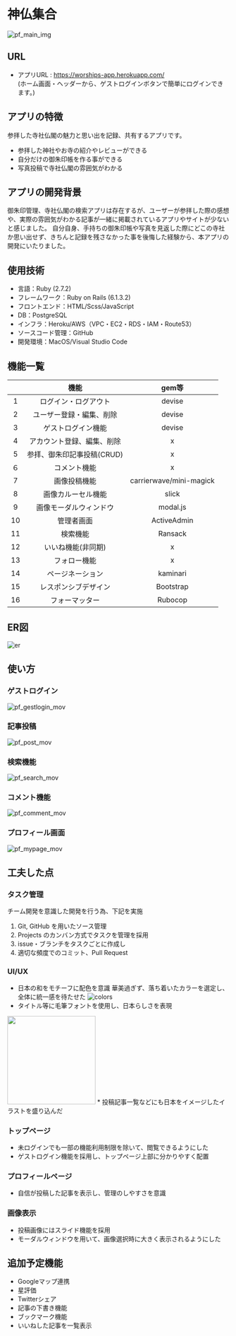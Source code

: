 # 神仏集合
![pf_main_img](https://user-images.githubusercontent.com/69796819/151986046-6b20b5b7-50c0-4740-be45-ea717735f042.jpg)

## URL
* アプリURL : https://worships-app.herokuapp.com/    
(ホーム画面・ヘッダーから、ゲストログインボタンで簡単にログインできます。)

## アプリの特徴
参拝した寺社仏閣の魅力と思い出を記録、共有するアプリです。
* 参拝した神社やお寺の紹介やレビューができる
* 自分だけの御朱印帳を作る事ができる
* 写真投稿で寺社仏閣の雰囲気がわかる

## アプリの開発背景
御朱印管理、寺社仏閣の検索アプリは存在するが、ユーザーが参拝した際の感想や、実際の雰囲気がわかる記事が一緒に掲載されているアプリやサイトが少ないと感じました。
自分自身、手持ちの御朱印帳や写真を見返した際にどこの寺社か思い出せず、きちんと記録を残さなかった事を後悔した経験から、本アプリの開発にいたりました。

## 使用技術
* 言語：Ruby (2.7.2)
* フレームワーク：Ruby on Rails (6.1.3.2)
* フロントエンド：HTML/Scss/JavaScript
* DB：PostgreSQL
* インフラ：Heroku/AWS（VPC・EC2・RDS・IAM・Route53）
* ソースコード管理：GitHub
* 開発環境：MacOS/Visual Studio Code

## 機能一覧
| | 機能 | gem等 |
|:---:|:---:|:---:|
|1 | ログイン・ログアウト | devise |
|2 | ユーザー登録・編集、削除 | devise |
|3 | ゲストログイン機能 | devise |
|4 | アカウント登録、編集、削除 | x |
|5 | 参拝、御朱印記事投稿(CRUD) | x |
|６ | コメント機能 | x |
|7 | 画像投稿機能 | carrierwave/mini-magick |
|8 | 画像カルーセル機能 | slick |
|9 | 画像モーダルウィンドウ | modal.js |
|10 | 管理者画面 | ActiveAdmin |
|11 | 検索機能 | Ransack |
|12 | いいね機能(非同期) | x |
|13 | フォロー機能 | x |
|14 | ページネーション | kaminari |
|15 | レスポンシブデザイン | Bootstrap |
|16 | フォーマッター | Rubocop |

## ER図
![er](https://i.gyazo.com/0c66d1f9df4579722036361c67425384.png)

## 使い方

### ゲストログイン
![pf_gestlogin_mov](https://user-images.githubusercontent.com/69796819/152141818-bf07b8d9-5f10-4778-9c9f-091cfdd517d4.gif)

### 記事投稿
![pf_post_mov](https://user-images.githubusercontent.com/69796819/152148644-c6a6b1ba-023d-414e-bff6-d1364c24b32b.gif)

### 検索機能
![pf_search_mov](https://user-images.githubusercontent.com/69796819/152149287-7be1d7ff-dbf0-4088-8a02-314979eec75b.gif)

### コメント機能
![pf_comment_mov](https://user-images.githubusercontent.com/69796819/152172016-4dd4eccc-d858-4874-b064-19f5d40c565c.gif)

### プロフィール画面
![pf_mypage_mov](https://user-images.githubusercontent.com/69796819/152180005-791a8802-bc2c-4395-b216-a0507d0a17da.gif)

## 工夫した点

### タスク管理
チーム開発を意識した開発を行う為、下記を実施
1. Git, GitHub を用いたソース管理
2. Projects のカンバン方式でタスクを管理を採用
3. issue・ブランチをタスクごとに作成し
4. 適切な頻度でのコミット、Pull Request

### UI/UX
* 日本の和をモチーフに配色を意識
華美過ぎず、落ち着いたカラーを選定し、全体に統一感を待たせた
![colors](https://user-images.githubusercontent.com/69796819/151981971-de6bb1a9-9c52-4a7d-8a7d-daa8c93ed412.jpg)
* タイトル等に毛筆フォントを使用し、日本らしさを表現
<img src="https://user-images.githubusercontent.com/69796819/151984523-497e5a64-a904-4759-991f-cb3cfdf2f633.jpg" width="200px">
* 投稿記事一覧などにも日本をイメージしたイラストを盛り込んだ

### トップページ
* 未ログインでも一部の機能利用制限を除いて、閲覧できるようにした
* ゲストログイン機能を採用し、トップページ上部に分かりやすく配置

### プロフィールページ
* 自信が投稿した記事を表示し、管理のしやすさを意識

### 画像表示
* 投稿画像にはスライド機能を採用
* モーダルウィンドウを用いて、画像選択時に大きく表示されるようにした

## 追加予定機能
* Googleマップ連携
* 星評価
* Twitterシェア
* 記事の下書き機能
* ブックマーク機能
* いいねした記事を一覧表示
